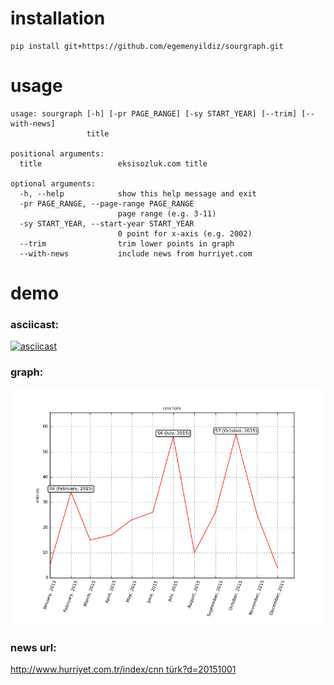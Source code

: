# installation

    pip install git+https://github.com/egemenyildiz/sourgraph.git

    
# usage

    usage: sourgraph [-h] [-pr PAGE_RANGE] [-sy START_YEAR] [--trim] [--with-news]
                     title
    
    positional arguments:
      title                 eksisozluk.com title
    
    optional arguments:
      -h, --help            show this help message and exit
      -pr PAGE_RANGE, --page-range PAGE_RANGE
                            page range (e.g. 3-11)
      -sy START_YEAR, --start-year START_YEAR
                            0 point for x-axis (e.g. 2002)
      --trim                trim lower points in graph
      --with-news           include news from hurriyet.com


# demo

### asciicast:

[![asciicast](https://asciinema.org/a/eo51w4tvwvl298912xvkrmbgw.png)](https://asciinema.org/a/eo51w4tvwvl298912xvkrmbgw)

### graph:

![cnn türk](cnn_turk.png)

### news url:

[http://www.hurriyet.com.tr/index/cnn türk?d=20151001](http://www.hurriyet.com.tr/index/cnn%20t%C3%BCrk?d=20151001 "cnn türk")


